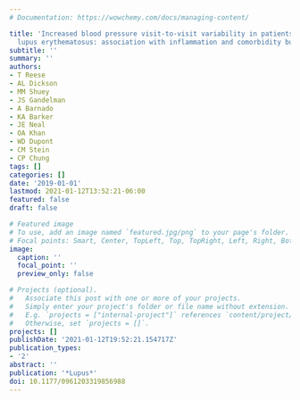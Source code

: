 ```yaml
---
# Documentation: https://wowchemy.com/docs/managing-content/

title: 'Increased blood pressure visit-to-visit variability in patients with systemic
  lupus erythematosus: association with inflammation and comorbidity burden'
subtitle: ''
summary: ''
authors:
- T Reese
- AL Dickson
- MM Shuey
- JS Gandelman
- A Barnado
- KA Barker
- JE Neal
- OA Khan
- WD Dupont
- CM Stein
- CP Chung
tags: []
categories: []
date: '2019-01-01'
lastmod: 2021-01-12T13:52:21-06:00
featured: false
draft: false

# Featured image
# To use, add an image named `featured.jpg/png` to your page's folder.
# Focal points: Smart, Center, TopLeft, Top, TopRight, Left, Right, BottomLeft, Bottom, BottomRight.
image:
  caption: ''
  focal_point: ''
  preview_only: false

# Projects (optional).
#   Associate this post with one or more of your projects.
#   Simply enter your project's folder or file name without extension.
#   E.g. `projects = ["internal-project"]` references `content/project/deep-learning/index.md`.
#   Otherwise, set `projects = []`.
projects: []
publishDate: '2021-01-12T19:52:21.154717Z'
publication_types:
- '2'
abstract: ''
publication: '*Lupus*'
doi: 10.1177/0961203319856988
---
```

